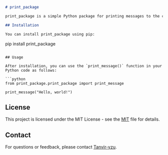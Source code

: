 

```markdown
# print_package

print_package is a simple Python package for printing messages to the console.

## Installation

You can install print_package using pip:

```
pip install print_package
```

## Usage

After installation, you can use the `print_message()` function in your Python code as follows:

```python
from print_package.print_package import print_message

print_message("Hello, world!")
```

## License

This project is licensed under the MIT License - see the [MIT](LICENSE) file for details.

## Contact

For questions or feedback, please contact [Tanvir-yzu](mailto:2020tanvir1971@gmail.com).


